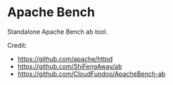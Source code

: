 Apache Bench
============

Standalone Apache Bench ab tool.

Credit:
* https://github.com/apache/httpd
* https://github.com/ShiFengAway/ab
* https://github.com/CloudFundoo/ApacheBench-ab

